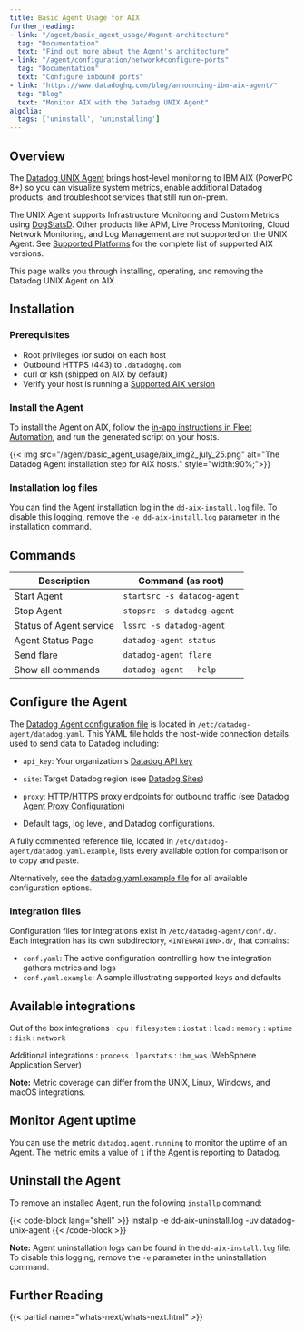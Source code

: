 ```yaml
---
title: Basic Agent Usage for AIX
further_reading:
- link: "/agent/basic_agent_usage/#agent-architecture"
  tag: "Documentation"
  text: "Find out more about the Agent's architecture"
- link: "/agent/configuration/network#configure-ports"
  tag: "Documentation"
  text: "Configure inbound ports"
- link: "https://www.datadoghq.com/blog/announcing-ibm-aix-agent/"
  tag: "Blog"
  text: "Monitor AIX with the Datadog UNIX Agent"
algolia:
  tags: ['uninstall', 'uninstalling']
---
```


## Overview
The [Datadog UNIX Agent][4] brings host-level monitoring to IBM AIX (PowerPC 8+) so you can visualize system metrics, enable additional Datadog products, and troubleshoot services that still run on-prem.

The UNIX Agent supports Infrastructure Monitoring and Custom Metrics using [DogStatsD][11]. Other products like APM, Live Process Monitoring, Cloud Network Monitoring, and Log Management are not supported on the UNIX Agent. See [Supported Platforms][5] for the complete list of supported AIX versions.

This page walks you through installing, operating, and removing the Datadog UNIX Agent on AIX.

## Installation

### Prerequisites 
- Root privileges (or sudo) on each host  
- Outbound HTTPS (443) to `.datadoghq.com`  
- curl or ksh (shipped on AIX by default)  
- Verify your host is running a [Supported AIX version][5]

### Install the Agent

To install the Agent on AIX, follow the [in-app instructions in Fleet Automation][6], and run the generated script on your hosts.

{{< img src="/agent/basic_agent_usage/aix_img2_july_25.png" alt="The Datadog Agent installation step for AIX hosts." style="width:90%;">}}



### Installation log files

You can find the Agent installation log in the `dd-aix-install.log` file. To disable this logging, remove the `-e dd-aix-install.log` parameter in the installation command.

## Commands

| Description   | Command (as root)           |
|---------------|-----------------------------|
| Start Agent   | `startsrc -s datadog-agent` |
| Stop Agent    | `stopsrc -s datadog-agent`  |
| Status of Agent service | `lssrc -s datadog-agent`|
| Agent Status Page | `datadog-agent status`      |
| Send flare | `datadog-agent flare` |
| Show all commands | `datadog-agent --help`  |


## Configure the Agent

The [Datadog Agent configuration file][7] is located in `/etc/datadog-agent/datadog.yaml`. This YAML file holds the host-wide connection details used to send data to Datadog including:
 * `api_key`: Your organization's [Datadog API key][8]  
 - `site`: Target Datadog region (see [Datadog Sites][1])  
* `proxy`: HTTP/HTTPS proxy endpoints for outbound traffic (see [Datadog Agent Proxy Configuration][9])  
- Default tags, log level, and Datadog configurations.

A fully commented reference file, located in `/etc/datadog-agent/datadog.yaml.example`, lists every available option for comparison or to copy and paste. 

Alternatively, see the [datadog.yaml.example file][10] for all available configuration options.


### Integration files

Configuration files for integrations exist in `/etc/datadog-agent/conf.d/`.
Each integration has its own subdirectory, `<INTEGRATION>.d/`, that contains:
- `conf.yaml`: The active configuration controlling how the integration gathers metrics and logs  
- `conf.yaml.example`: A sample illustrating supported keys and defaults


## Available integrations

Out of the box integrations
: `cpu`
: `filesystem`
: `iostat`
: `load`
: `memory`
: `uptime`
: `disk`
: `network`

Additional integrations
: `process`
: `lparstats`
: `ibm_was` (WebSphere Application Server)


**Note:** Metric coverage can differ from the UNIX, Linux, Windows, and macOS integrations.


## Monitor Agent uptime

You can use the metric `datadog.agent.running` to monitor the uptime of an Agent. The metric emits a value of `1` if the Agent is reporting to Datadog.

## Uninstall the Agent

To remove an installed Agent, run the following `installp` command:

{{< code-block lang="shell" >}}
installp -e dd-aix-uninstall.log -uv datadog-unix-agent
{{< /code-block >}}

**Note:** Agent uninstallation logs can be found in the `dd-aix-install.log` file. To disable this logging, remove the `-e` parameter in the uninstallation command.

## Further Reading

{{< partial name="whats-next/whats-next.html" >}}

[1]: /getting_started/site/#access-the-datadog-site
[4]: https://github.com/DataDog/datadog-unix-agent/blob/master/README.md
[5]: /agent/supported_platforms/?tab=unix
[6]: https://app.datadoghq.com/fleet/install-agent/latest?platform=aix
[7]: /agent/configuration/agent-configuration-files/#agent-main-configuration-file
[8]: https://app.datadoghq.com/organization-settings/api-keys
[9]: /agent/configuration/proxy/
[10]: https://github.com/DataDog/datadog-unix-agent/blob/master/docs/datadog.yaml.example
[11]: /developers/dogstatsd/?tab=hostagent